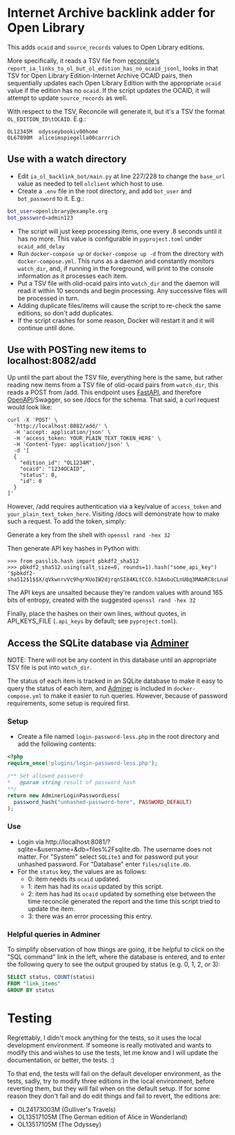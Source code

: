 Internet Archive backlink adder for Open Library
================================================

This adds `ocaid` and `source_records` values to Open Library editions.

More specifically, it reads a TSV file from [reconcile's](https://github.com/scottbarnes/reconcile/) `report_ia_links_to_ol_but_ol_edition_has_no_ocaid_jsonl`, looks in that TSV for Open Library Edition-Internet Archive OCAID pairs, then sequentially updates each Open Library Edition with the appropriate `ocaid` value if the edition has no `ocaid`. If the script updates the OCAID, it will attempt to update `source_records` as well.

With respect to the TSV, Reconcile will generate it, but it's a TSV the format `OL_EDITION_ID\tOCAID`. E.g.:
```csv
OL12345M  odysseybookiv00home
OL67890M  aliceimspiegella00carrrich
```

## Use with a watch directory
- Edit `ia_ol_backlink_bot/main.py` at line 227/228 to change the `base_url` value as needed to tell `olclient` which host to use.
- Create a `.env` file in the root directory, and add `bot_user` and `bot_password` to it. E.g.:
```bash
bot_user=openlibrary@example.org
bot_password=admin123
```
- The script will just keep processing items, one every .8 seconds until it has no more. This value is configurable in `pyproject.toml` under `ocaid_add_delay`
- Run `docker-compose up` or `docker-compose up -d` from the directory with `docker-compose.yml`. This runs as a daemon and constantly monitors `watch_dir`, and, if running in the foreground, will print to the console information as it processes each item.
- Put a TSV file with olid-ocaid pairs into `watch_dir` and the daemon will read it within 10 seconds and begin processing. Any successive files will be processed in turn.
- Adding duplicate files/items will cause the script to re-check the same editions, so don't add duplicates.
- If the script crashes for some reason, Docker will restart it and it will continue until done.

## Use with POSTing new items to localhost:8082/add
Up until the part about the TSV file, everything here is the same, but rather reading new items from a TSV file of olid-ocaid pairs from `watch_dir`, this reads a POST from /add. This endpoint uses [FastAPI](https://fastapi.tiangolo.com/), and therefore [OpenAPI](https://www.openapis.org/)/Swagger, so see /docs for the schema. That said, a curl request would look like:
```
curl -X 'POST' \
  'http://localhost:8082/add/' \
  -H 'accept: application/json' \
  -H 'access_token: YOUR_PLAIN_TEXT_TOKEN_HERE' \
  -H 'Content-Type: application/json' \
  -d '[
  {
    "edition_id": "OL1234M",
    "ocaid": "1234OCAID",
    "status": 0,
    "id": 0
  }
]'
```

However, /add requires authentication via a key/value of `access_token` and `your_plain_text_token_here`. Visiting /docs will demonstrate how to make such a request. To add the token, simply:

Generate a key from the shell with `openssl rand -hex 32`

Then generate API key hashes in Python with:
```
>>> from passlib.hash import pbkdf2_sha512
>>> pbkdf2_sha512.using(salt_size=0, rounds=1).hash("some_api_key")
'$pbkdf2-sha512$1$$X/qVkwnrvVc9hqrKUoIW2djrqnSI84KLtCCO.h1AobuCLnU8q3MAbRC8cLnakvR9nKT2Ews/SUN8xw5YZ9.xkw'
```

The API keys are unsalted because they're random values with around 165 bits of entropy, created with the suggested `openssl rand -hex 32`

Finally, place the hashes on their own lines, without quotes, in API_KEYS_FILE (`.api_keys` by default; see `pyproject.toml`).

## Access the SQLite database via [Adminer](https://www.adminer.org/)

NOTE: There will not be any content in this database until an appropriate TSV file is put into `watch_dir`.

The status of each item is tracked in an SQLite database to make it easy to query the status of each item, and [Adminer](https://www.adminer.org/) is included in `docker-compose.yml` to make it easier to run queries. However, because of password requirements, some setup is required first.

### Setup

- Create a file named `login-password-less.php` in the root directory and add the following contents:
```php
<?php
require_once('plugins/login-password-less.php');

/** Set allowed password
*   @param string result of password_hash
**/
return new AdminerLoginPasswordLess(
  password_hash("unhashed-password-here", PASSWORD_DEFAULT)
);

```

### Use
- Login via http://localhost:8081/?sqlite=&username=&db=files%2Fsqlite.db. The username does not matter. For "System" select `SQLite3` and for password put your unhashed password. For "Database" enter `files/sqlite.db`.
- For the `status` key, the values are as follows:
  - 0: item needs its `ocaid` updated.
  - 1: item has had its `ocaid` updated by this script.
  - 2: item has had its `ocaid` updated by something else between the time reconcile generated the report and the time this script tried to update the item.
  - 3: there was an error processing this entry.

### Helpful queries in Adminer
To simplify observation of how things are going, it be helpful to click on the "SQL command" link in the left, where the database is entered, and to enter the following query to see the output grouped by status (e.g. 0, 1, 2, or 3):
```sql
SELECT status, COUNT(status)
FROM "link_items"
GROUP BY status
```

# Testing
Regrettably, I didn't mock anything for the tests, so it uses the local development environment. If someone is really motivated and wants to modify this and wishes to use the tests, let me know and I will update the documentation, or better, the tests. :)

To that end, the tests will fail on the default developer environment, as the tests, sadly, try to modify three editions in the local environment, before reverting them, but they will fail when on the default setup. If for some reason they don't fail and do edit things and fail to revert, the editions are:
- OL24173003M (Gulliver's Travels)
- OL13517105M (The German edition of Alice in Wonderland)
- OL13517105M (The Odyssey)
